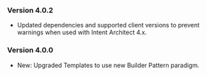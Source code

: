 ### Version 4.0.2

- Updated dependencies and supported client versions to prevent warnings when used with Intent Architect 4.x.

### Version 4.0.0

- New: Upgraded Templates to use new Builder Pattern paradigm.